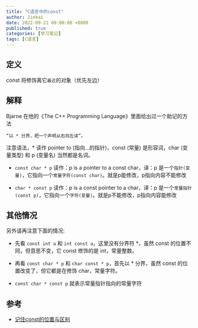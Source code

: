 ```yaml
---
title: "C语言中的const"
author: Jinkai
date: 2022-09-21 09:00:00 +0800
published: true
categories: [学习笔记]
tags: [C语言]
---
```


## 定义

const 将修饰离它`最近`的对象（优先左边）

## 解释

Bjarne 在他的《The C++ Programming Language》里面给出过一个助记的方法

    “以 * 分界，把一个声明从右向左读”。

注意语法，\* 读作 pointer to (指向...的指针)，const (常量) 是形容词，char (变量类型) 和 p (变量名) 当然都是名词。

- `const char * p` 读作：p is a pointer to a const char，译：p 是一个`指针(变量)`，它指向一个`常量字符(const char)`。就是p能修改，p指向内容不能修改

- `char * const p` 读作：p is a const pointer to a char，译：p 是一个`常量指针(const p)`，它指向一个`字符(变量)`。就是p不能修改，p指向内容能修改

## 其他情况

另外请再注意下面的情况:

- 先看 `const int a` 和 `int const a`，这里没有分界符 \*，虽然 const 的位置不同，但意思不变，它 const 修饰的是 int，常量整数。

- 再看 `const char * p` 和 `char const * p`，首先以 \* 分界，虽然 const 的位置改变了，但它都是在修饰 char，常量字符。

- `const char * const p` 就表示常量指针指向的常量字符

## 参考

- [记住const的位置与区别](https://blog.csdn.net/JPEXE/article/details/2157436)
